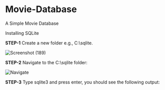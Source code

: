 # Movie-Database
A Simple Movie Database

Installing SQLite

**STEP-1**
Create a new folder e.g., C:\sqlite.

![Screenshot (189)](https://user-images.githubusercontent.com/42672656/139411824-5edb2e4f-b1ef-403c-b3f4-677e5eadf429.png)

**STEP-2**
Navigate to the C:\sqlite folder:

![Navigate](https://user-images.githubusercontent.com/42672656/139412146-6a8f6c61-2a9d-4ef7-9726-7ffb7676f42c.PNG)

**STEP-3**
Type sqlite3 and press enter, you should see the following output:

